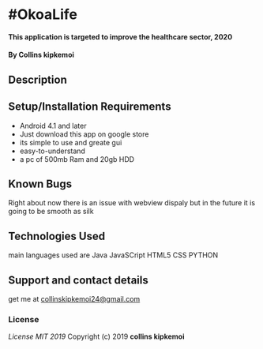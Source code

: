 # #OkoaLife
#### This application is targeted to improve the healthcare sector, 2020
#### By **Collins kipkemoi**
## Description
## Setup/Installation Requirements
* Android 4.1 and later
* Just download this app on google store
* its simple to use and greate gui
* easy-to-understand
* a pc of 500mb Ram and 20gb HDD 
## Known Bugs
Right about now there is an issue with webview dispaly but in the future it is going to be smooth as silk
## Technologies Used
main languages used are Java
JavaSCript
HTML5
CSS
PYTHON
## Support and contact details
get me at collinskipkemoi24@gmail.com
### License
*License MIT 2019*
Copyright (c) 2019 **collins kipkemoi**
